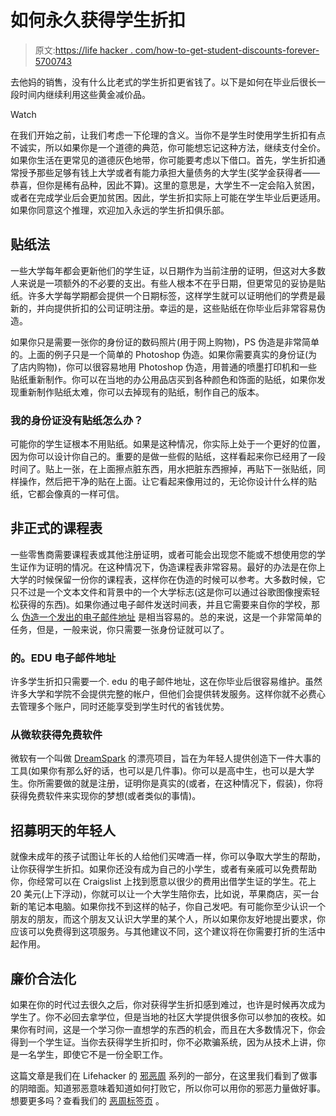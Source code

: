 # 如何永久获得学生折扣

> 原文:[https://life hacker . com/how-to-get-student-discounts-forever-5700743](https://lifehacker.com/how-to-get-student-discounts-forever-5700743)

去他妈的销售，没有什么比老式的学生折扣更省钱了。以下是如何在毕业后很长一段时间内继续利用这些黄金减价品。

Watch

在我们开始之前，让我们考虑一下伦理的含义。当你不是学生时使用学生折扣有点不诚实，所以如果你是一个道德的典范，你可能想忘记这种方法，继续支付全价。如果你生活在更常见的道德灰色地带，你可能要考虑以下借口。首先，学生折扣通常授予那些足够有钱上大学或者有能力承担大量债务的大学生(奖学金获得者——恭喜，但你是稀有品种，因此不算)。这里的意思是，大学生不一定会陷入贫困，或者在完成学业后会更加贫困。因此，学生折扣实际上可能在学生毕业后更适用。如果你同意这个推理，欢迎加入永远的学生折扣俱乐部。

## 贴纸法

一些大学每年都会更新他们的学生证，以日期作为当前注册的证明，但这对大多数人来说是一项额外的不必要的支出。有些人根本不在乎日期，但更常见的妥协是贴纸。许多大学每学期都会提供一个日期标签，这样学生就可以证明他们的学费是最新的，并向提供折扣的公司证明注册。幸运的是，这些贴纸在你毕业后非常容易伪造。

如果你只是需要一张你的身份证的数码照片(用于网上购物)，PS 伪造是非常简单的。上面的例子只是一个简单的 Photoshop 伪造。如果你需要真实的身份证(为了店内购物)，你可以很容易地用 Photoshop 伪造，用普通的喷墨打印机和一些贴纸重新制作。你可以在当地的办公用品店买到各种颜色和饰面的贴纸，如果你发现重新制作贴纸太难，你可以去掉现有的贴纸，制作自己的版本。

### 我的身份证没有贴纸怎么办？

可能你的学生证根本不用贴纸。如果是这种情况，你实际上处于一个更好的位置，因为你可以设计你自己的。重要的是做一些假的贴纸，这样看起来你已经用了一段时间了。贴上一张，在上面擦点脏东西，用水把脏东西擦掉，再贴下一张贴纸，同样操作，然后把干净的贴在上面。让它看起来像用过的，无论你设计什么样的贴纸，它都会像真的一样可信。

## 非正式的课程表

一些零售商需要课程表或其他注册证明，或者可能会出现您不能或不想使用您的学生证作为证明的情况。在这种情况下，伪造课程表非常容易。最好的办法是在你上大学的时候保留一份你的课程表，这样你在伪造的时候可以参考。大多数时候，它只不过是一个文本文件和背景中的一个大学标志(这是你可以通过谷歌图像搜索轻松获得的东西)。如果你通过电子邮件发送时间表，并且它需要来自你的学校，那么 [伪造一个发出的电子邮件地址](https://lifehacker.com/spoof-your-outgoing-email-address-with-acebird-com-330587) 是相当容易的。总的来说，这是一个非常简单的任务，但是，一般来说，你只需要一张身份证就可以了。

### 的。EDU 电子邮件地址

许多学生折扣只需要一个. edu 的电子邮件地址，这在你毕业后很容易维护。虽然许多大学和学院不会提供完整的帐户，但他们会提供转发服务。这样你就不必费心去管理多个账户，同时还能享受到学生时代的省钱优势。

### 从微软获得免费软件

微软有一个叫做 [DreamSpark](https://www.dreamspark.com/Student/Default.aspx) 的漂亮项目，旨在为年轻人提供创造下一件大事的工具(如果你有那么好的话，也可以是几件事)。你可以是高中生，也可以是大学生。你所需要做的就是注册，证明你是真实的(或者，在这种情况下，假装)，你将获得免费软件来实现你的梦想(或者类似的事情)。

## 招募明天的年轻人

就像未成年的孩子试图让年长的人给他们买啤酒一样，你可以争取大学生的帮助，让你获得学生折扣。如果你还没有成为自己的小学生，或者有亲戚可以免费帮助你，你经常可以在 Craigslist 上找到愿意以很少的费用出借学生证的学生。花上 20 美元(上下浮动)，你就可以让一个大学生陪你去，比如说，苹果商店，买一台新的笔记本电脑。如果你找不到这样的帖子，你自己发吧。有可能你至少认识一个朋友的朋友，而这个朋友又认识大学里的某个人，所以如果你友好地提出要求，你应该可以免费得到这项服务。与其他建议不同，这个建议将在你需要打折的生活中起作用。

## 廉价合法化

如果在你的时代过去很久之后，你对获得学生折扣感到难过，也许是时候再次成为学生了。你不必回去拿学位，但是当地的社区大学提供很多你可以参加的夜校。如果你有时间，这是一个学习你一直想学的东西的机会，而且在大多数情况下，你会得到一个学生证。当你去获得学生折扣时，你不必欺骗系统，因为从技术上讲，你是一名学生，即使它不是一份全职工作。

这篇文章是我们在 Lifehacker 的 [邪恶周](http://lifehacker.com/5951717) 系列的一部分，在这里我们看到了做事的阴暗面。知道邪恶意味着知道如何打败它，所以你可以用你的邪恶力量做好事。想要更多吗？查看我们的 [恶周标签页](http://lifehacker.com/evilweek) 。